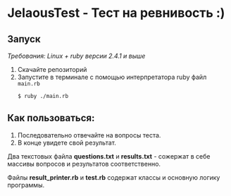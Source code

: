 # JelaousTest - Тест на ревнивость :)

## Запуск
*Требования: Linux + ruby версии 2.4.1 и выше*

1. Скачайте репозиторий
2. Запустите в терминале с помощью интерпретатора ruby файл `main.rb`  
    ```bash
    $ ruby ./main.rb

## Как пользоваться:
1. Последовательно отвечайте на вопросы теста.
2. В конце увидете свой результат.

Два текстовых файла **questions.txt** и **results.txt** - сожержат в себе массивы вопросов и результатов соответственно.

Файлы **result_printer.rb** и **test.rb** содержат классы и основную логику программы.
